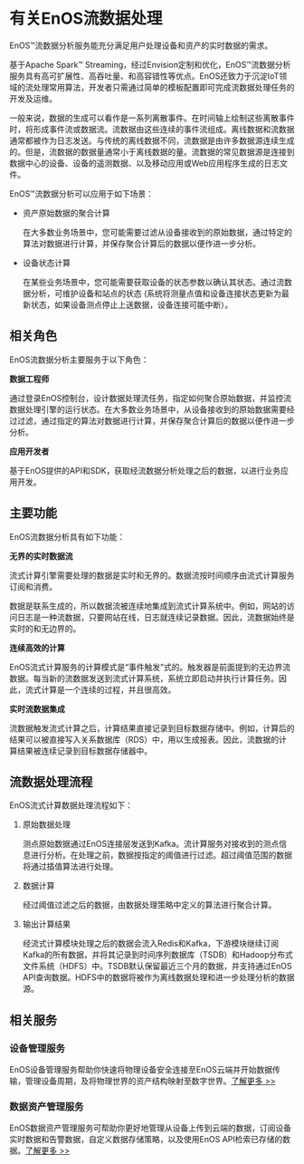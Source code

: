 # 有关EnOS流数据处理

EnOS™流数据分析服务能充分满足用户处理设备和资产的实时数据的需求。

基于Apache Spark™ Streaming，经过Envision定制和优化，EnOS™流数据分析服务具有高可扩展性、高吞吐量、和高容错性等优点。EnOS还致力于沉淀IoT领域的流处理常用算法，开发者只需通过简单的模板配置即可完成流数据处理任务的开发及运维。

一般来说，数据的生成可以看作是一系列离散事件。在时间轴上绘制这些离散事件时，将形成事件流或数据流。流数据由这些连续的事件流组成。离线数据和流数据通常都被作为日志发送。与传统的离线数据不同，流数据是由许多数据源连续生成的。但是，流数据的数据量通常小于离线数据的量。流数据的常见数据源是连接到数据中心的设备、设备的遥测数据、以及移动应用或Web应用程序生成的日志文件。

EnOS™流数据分析可以应用于如下场景：

- 资产原始数据的聚合计算

  在大多数业务场景中，您可能需要过滤从设备接收到的原始数据，通过特定的算法对数据进行计算，并保存聚合计算后的数据以便作进一步分析。

- 设备状态计算

  在某些业务场景中，您可能需要获取设备的状态参数以确认其状态。通过流数据分析，可维护设备和站点的状态 (系统将测量点值和设备连接状态更新为最新状态，如果设备测点停止上送数据，设备连接可能中断）。

## 相关角色

EnOS流数据分析主要服务于以下角色：

**数据工程师**

通过登录EnOS控制台，设计数据处理流任务，指定如何聚合原始数据，并监控流数据处理引擎的运行状态。在大多数业务场景中，从设备接收到的原始数据需要经过过滤，通过指定的算法对数据进行计算，并保存聚合计算后的数据以便作进一步分析。

**应用开发者**

基于EnOS提供的API和SDK，获取经流数据分析处理之后的数据，以进行业务应用开发。

## 主要功能

EnOS流数据分析具有如下功能：

**无界的实时数据流**

流式计算引擎需要处理的数据是实时和无界的。数据流按时间顺序由流式计算服务订阅和消费。

数据是联系生成的，所以数据流被连续地集成到流式计算系统中。例如，网站的访问日志是一种流数据，只要网站在线，日志就连续记录数据。因此，流数据始终是实时的和无边界的。

**连续高效的计算**

EnOS流式计算服务的计算模式是“事件触发”式的。触发器是前面提到的无边界流数据。每当新的流数据发送到流式计算系统，系统立即启动并执行计算任务。因此，流式计算是一个连续的过程，并且很高效。

**实时流数据集成**

流数据触发流式计算之后，计算结果直接记录到目标数据存储中。例如，计算后的结果可以被直接写入关系数据库（RDS）中，用以生成报表。因此，流数据的计算结果被连续记录到目标数据存储器中。

## 流数据处理流程

EnOS流式计算数据处理流程如下：

1. 原始数据处理

   测点原始数据通过EnOS连接层发送到Kafka。流计算服务对接收到的测点信息进行分析。在处理之前，数据按指定的阈值进行过滤。超过阈值范围的数据将通过插值算法进行处理。

2. 数据计算

   经过阈值过滤之后的数据，由数据处理策略中定义的算法进行聚合计算。

3. 输出计算结果

   经流式计算模块处理之后的数据会流入Redis和Kafka，下游模块继续订阅Kafka的所有数据，并将其记录到时间序列数据库（TSDB）和Hadoop分布式文件系统（HDFS）中。TSDB默认保留最近三个月的数据，并支持通过EnOS API查询数据。HDFS中的数据将被作为离线数据处理和进一步处理分析的数据源。

## 相关服务

### 设备管理服务

EnOS设备管理服务帮助你快速将物理设备安全连接至EnOS云端并开始数据传输，管理设备周期，及将物理世界的资产结构映射至数字世界。[了解更多 >>](/docs/device-connection/zh_CN/2.0.9/device_management_overview.html)

### 数据资产管理服务

EnOS数据资产管理服务可帮助你更好地管理从设备上传到云端的数据，订阅设备实时数据和告警数据，自定义数据存储策略，以及使用EnOS API检索已存储的数据。[了解更多 >>](/docs/data-asset/zh_CN/2.0.9/data_asset_overview.html)